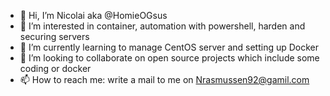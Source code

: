 - 👋 Hi, I’m Nicolai aka @HomieOGsus
- 👀 I’m interested in container, automation with powershell, harden and securing servers
- 🌱 I’m currently learning to manage CentOS server and setting up Docker
- 💞️ I’m looking to collaborate on open source projects which include some coding or docker
- 📫 How to reach me: write a mail to me on Nrasmussen92@gamil.com

<!---
HomieOGsus/HomieOGsus is a ✨ special ✨ repository because its `README.md` (this file) appears on your GitHub profile.
You can click the Preview link to take a look at your changes.
--->
